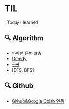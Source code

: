# TIL
: Today I learned

## 🔍 Algorithm
- [파이썬 문법 보충](https://github.com/yeoneed/TIL/blob/main/Algorithm/20220310_python_grammar.md)
- [Greedy](https://github.com/yeoneeds/TIL/blob/main/Algorithm/20220301_Greedy.md)  
- [구현](https://github.com/yeoneeds/TIL/blob/main/Algorithm/20220304_%EA%B5%AC%ED%98%84.md)
- [DFS, BFS]

## 🔍 Github
- [Github&Google Colab 연동](https://github.com/yeoneeds/TIL/blob/main/github/20220301.github%26colab%EC%97%B0%EB%8F%99.md)
